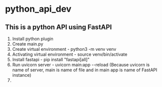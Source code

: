 # python_api_dev

## This is a python API using FastAPI

1. Install python plugin
2. Create main.py
3. Create virtual environment - python3 -m venv venv
4. Activating virtual environment - source venv/bin/activate
5. Install fastapi - pip install "fastapi[all]"
6. Run uvicorn server - uvicorn main:app --reload (Because uvicorn is name of server, main is name of file and in main app is name of FastAPI instance)
7. 